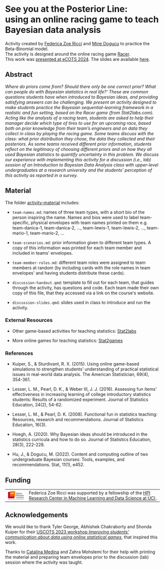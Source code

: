 # See you at the Posterior Line: <br> using an online racing game to teach Bayesian data analysis

Activity created by [Federica Zoe Ricci](https://federicazoe.github.io/) and [Mine Dogucu](https://www.minedogucu.com/) to practice the Beta-Binomial model.\
The activity is designed around the online racing game [Racer](https://www.stat2games.sites.grinnell.edu/games/raceradvanced22.html).\
This work was [presented at eCOTS 2024](https://www.causeweb.org/cause/ecots/ecots24/program/posters/19). The slides are available [here](https://federicazoe.github.io/bayes-games). 

## Abstract

_Where do priors come from? Should there only be one correct prior? What can people do with Bayesian statistics in real life?’ These are common questions students have when introduced to Bayesian ideas, and providing satisfying answers can be challenging. We present an activity designed to make students practice the Bayesian sequential-learning framework in a realistic and fun setting, based on the Racer game (from Stat2labs.com). Acting like the analysts of a racing team, students are asked to help their manager decide which type of tires to use for an upcoming race, based both on prior knowledge from their team’s engineers and on data they collect in class by playing the racing game. Some teams discuss with the class: what prior distribution they chose, the data they collected and their posteriors. As some teams received different prior information, students reflect on the legitimacy of choosing different priors and on how they all used Bayesian statistics to quantify uncertainty in this problem. We discuss our experience with implementing this activity for a discussion (i.e., lab) session of an Introduction to Bayesian Data Analysis class with upper-level undergraduates at a research university and the students' perception of this activity as reported in a survey._

## Material

The folder [activity-material](https://github.com/federicazoe/bayes-games/activity-material) includes:

- `team-names.md`: names of three team types, with a short bio of the person inspiring the name. Names and bios were used to label team-specific, physical envelopes with team names printed on them e.g. team-danica-1, team-danica-2, ..., team-lewis-1, team-lewis-2, ..., team-mario-1, team-mario-2, ...

- `team-scenarios.md`: prior information given to different team types. A copy of this information was printed for each team member  and included in teams' envelopes.

- `team-member-roles.md`: different team roles were assigned to team members at random (by including cards with the role names in team envelopes' and having students distribute these cards).

- `discussion-handout.qmd`: template to fill out for each team, that guides through the activity, has questions and code. Each team made their own copy of this file, that they accessed via a link on the course's website.

- `discussion-slides.qmd`: slides used in class to introduce and run the activity.

### External Resources

- Other game-based activities for teaching statistics: [Stat2labs](https://stat2labs.sites.grinnell.edu/)

- More online games for teaching statistics:  [Stat2games](https://www.stat2games.sites.grinnell.edu/)

### References

- Kuiper, S., & Sturdivant, R. X. (2015). Using online game-based simulations to strengthen students’ understanding of practical statistical issues in real-world data analysis. The American Statistician, 69(4), 354-361.

- Lesser, L. M., Pearl, D. K., & Weber III, J. J. (2016). Assessing fun items' effectiveness in increasing learning of college introductory statistics students: Results of a randomized experiment. Journal of Statistics Education, 24(2), 54-62.

- Lesser, L. M., & Pearl, D. K. (2008). Functional fun in statistics teaching: Resources, research and recommendations. Journal of Statistics Education, 16(3).

- Hoegh, A. (2020). Why Bayesian ideas should be introduced in the statistics curricula and how to do so. Journal of Statistics Education, 28(3), 222-228.

- Hu, J., & Dogucu, M. (2022). Content and computing outline of two undergraduate Bayesian courses: Tools, examples, and recommendations. Stat, 11(1), e452.

## Funding

<table>
  <tr style="text-align: left"> 
    <td> <img src="slides-figures/hpi-logo.jpeg" align="center" alt="HPI logo" width="120" /> </td>
    <td style="text-align: left"> Federica Zoe Ricci was supported by a fellowship of the <a href="https://hpi.ics.uci.edu/" target="_blank"> HPI Research Center in Machine Learning and Data Science at UCI </a>. </td>
  </tr>   
</table>

## Acknowledgements

We would like to thank Tyler George, Abhishek Chakraborty and Shonda Kuiper for their [USCOTS 2023 workshop _Improving students' communication about data using online statistical games_](https://www.causeweb.org/cause/uscots/uscots23/w08-improving-students-communication-about-data-using-online-statistical-games-room), that inspired this work.

Thanks to [Catalina Medina](https://catalinamedina.github.io/) and Zahra Mohslemi for their help with printing the material and preparing team envelopes prior to the discussion (lab) session where the activity was taught.


